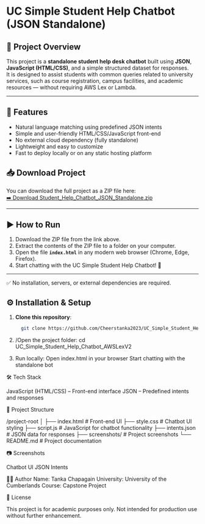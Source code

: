 # UC Simple Student Help Chatbot (JSON Standalone)

## 📌 Project Overview
This project is a **standalone student help desk chatbot** built using **JSON**, **JavaScript (HTML/CSS)**, and a simple structured dataset for responses.  
It is designed to assist students with common queries related to university services, such as course registration, campus facilities, and academic resources — without requiring AWS Lex or Lambda.

---

## 🚀 Features
- Natural language matching using predefined JSON intents
- Simple and user-friendly HTML/CSS/JavaScript front-end
- No external cloud dependency (fully standalone)
- Lightweight and easy to customize
- Fast to deploy locally or on any static hosting platform

## 📥 Download Project
You can download the full project as a ZIP file here:  
[➡️ Download Student_Help_Chatbot_JSON_Standalone.zip](https://github.com/Cheerstanka2023/UC_Simple_Student_Help_Chatbot_JSON_Standalone/raw/main/Student_Help_Chatbot_JSON_Standalone.zip)

---
## ▶️ How to Run
1. Download the ZIP file from the link above.  
2. Extract the contents of the ZIP file to a folder on your computer.  
3. Open the file **`index.html`** in any modern web browser (Chrome, Edge, Firefox).  
4. Start chatting with the UC Simple Student Help Chatbot! 🎉  

---

✅ No installation, servers, or external dependencies are required. 

## ⚙️ Installation & Setup
1. **Clone this repository**:
   ```bash
     git clone https://github.com/Cheerstanka2023/UC_Simple_Student_Help_Chatbot_JSON_Standalone.git

2. /Open the project folder:
    cd UC_Simple_Student_Help_Chatbot_AWSLexV2

3. Run locally:
    Open index.html in your browser 
    Start chatting with the standalone bot

🛠️ Tech Stack

   JavaScript (HTML/CSS) – Front-end interface
   JSON – Predefined intents and responses

📂 Project Structure

  /project-root
  │
  ├── index.html # Front-end UI
  ├── style.css # Chatbot UI styling
  ├── script.js # JavaScript for chatbot functionality
  ├── intents.json # JSON data for responses
  ├── screenshots/ # Project screenshots
  └── README.md # Project documentation

📷 Screenshots

  Chatbot UI
  JSON Intents
  
👨‍🎓 Author
  Name: Tanka Chapagain
  University: University of the Cumberlands
  Course: Capstone Project

📜 License

This project is for academic purposes only. Not intended for production use without further enhancement.






  
